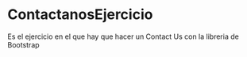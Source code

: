 # ContactanosEjercicio

Es el ejercicio en el que hay que hacer un Contact Us con la libreria de Bootstrap
